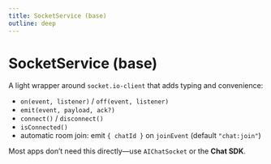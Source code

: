 ```yaml
---
title: SocketService (base)
outline: deep
---
```


# SocketService (base)

A light wrapper around `socket.io-client` that adds typing and convenience:

- `on(event, listener)` / `off(event, listener)`
- `emit(event, payload, ack?)`
- `connect()` / `disconnect()`
- `isConnected()`
- automatic room join: emit `{ chatId }` on `joinEvent` (default `"chat:join"`)

Most apps don’t need this directly—use `AIChatSocket` or the **Chat SDK**.
